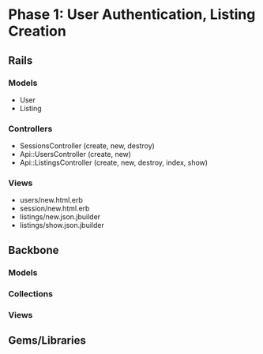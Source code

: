 # Phase 1: User Authentication, Listing Creation

## Rails
### Models
* User
* Listing

### Controllers
* SessionsController (create, new, destroy)
* Api::UsersController (create, new)
* Api::ListingsController (create, new, destroy, index, show)

### Views
* users/new.html.erb
* session/new.html.erb
* listings/new.json.jbuilder
* listings/show.json.jbuilder

## Backbone
### Models

### Collections

### Views

## Gems/Libraries
